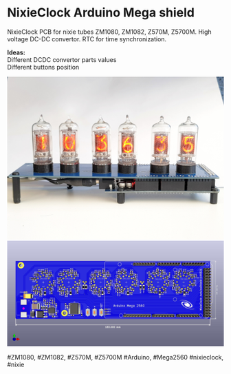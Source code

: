 # NixieClock Arduino Mega shield
NixieClock PCB for nixie tubes ZM1080, ZM1082, Z570M, Z5700M. High voltage DC-DC convertor. RTC for time synchronization.

<b>Ideas:</b><br>
Different DCDC convertor parts values<br>
Different buttons position<br>

<img src="https://github.com/cernohorsky/NixieClock/blob/master/NixieClock-View01.jpeg" />
<img src="https://github.com/cernohorsky/NixieClock/blob/master/NixieClock-View02.jpg" />

#ZM1080, #ZM1082, #Z570M, #Z5700M #Arduino, #Mega2560 #nixieclock, #nixie
